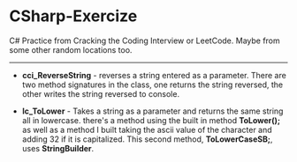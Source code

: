 # CSharp-Exercize

C# Practice from Cracking the Coding Interview or LeetCode. Maybe from some other random locations too.

-----------

- **cci_ReverseString** - reverses a string entered as a parameter. There are two method signatures in the class, one returns the string reversed, the other writes the string reversed to console.

- **lc_ToLower** - Takes a string as a parameter and returns the same string all in lowercase.
there's a method using the built in method **ToLower();** as well as a method I built taking the ascii value of the character and 
adding 32 if it is capitalized. This second method, **ToLowerCaseSB;**, uses **StringBuilder**.